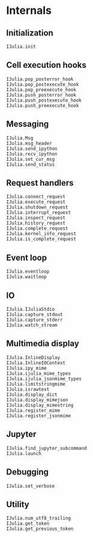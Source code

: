# Internals


## Initialization

```@docs
IJulia.init
```


## Cell execution hooks

```@docs
IJulia.pop_posterror_hook
IJulia.pop_postexecute_hook
IJulia.pop_preexecute_hook
IJulia.push_posterror_hook
IJulia.push_postexecute_hook
IJulia.push_preexecute_hook
```


## Messaging

```@docs
IJulia.Msg
IJulia.msg_header
IJulia.send_ipython
IJulia.recv_ipython
IJulia.set_cur_msg
IJulia.send_status
```


## Request handlers

```@docs
IJulia.connect_request
IJulia.execute_request
IJulia.shutdown_request
IJulia.interrupt_request
IJulia.inspect_request
IJulia.history_request
IJulia.complete_request
IJulia.kernel_info_request
IJulia.is_complete_request
```


## Event loop

```@docs
IJulia.eventloop
IJulia.waitloop
```


## IO

```@docs
IJulia.IJuliaStdio
IJulia.capture_stdout
IJulia.capture_stderr
IJulia.watch_stream
```


## Multimedia display

```@docs
IJulia.InlineDisplay
IJulia.InlineIOContext
IJulia.ipy_mime
IJulia.ijulia_mime_types
IJulia.ijulia_jsonmime_types
IJulia.limitstringmime
IJulia.israwtext
IJulia.display_dict
IJulia.display_mimejson
IJulia.display_mimestring
IJulia.register_mime
IJulia.register_jsonmime
```


## Jupyter

```@docs
IJulia.find_jupyter_subcommand
IJulia.launch
```


## Debugging

```@docs
IJulia.set_verbose
```


## Utility

```@docs
IJulia.num_utf8_trailing
IJulia.get_token
IJulia.get_previous_token
```
